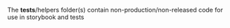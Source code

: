 The **tests**/helpers folder(s) contain non-production/non-released code for use in storybook and tests
